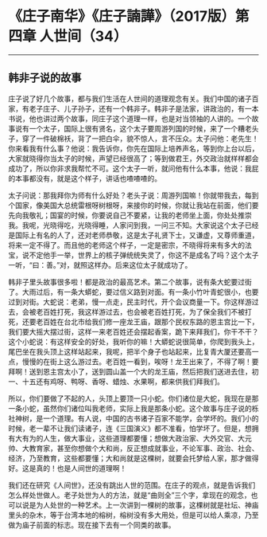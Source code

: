 # 《庄子南华》《庄子諵譁》（2017版）第四章 人世间（34）

------

## 韩非子说的故事

庄子说了好几个故事，都与我们生活在人世间的道理观念有关。我们中国的诸子百家，有老子庄子、儿子孙子，还有一个韩非子。韩非子是法家，讲政治的，有一本书说，他也讲过两个故事，同庄子这个道理一样，也是对当领袖的人讲的。一个故事说有一个太子，国际上很有贤名，这个太子要周游列国的时候，来了一个糟老头子，穿了一件破棉袄，背了一把白伞，貌不惊人，言不压众。太子问他：老先生！你来看我有什么事？他说：我告诉你，你先在国际上培养声名，等到你上台以后，大家就晓得你当太子的时候，声望已经很高了；等到做君王，外交政治就样样都会成功了，所以你非求我帮忙不可。这个太子一听，就问他有什么本事，他说：我屁的本事都没有，就是这个样子，讲话也喳喳喳的。

太子问说：那我拜你为师有什么好处？老头子说：周游列国嘛！你就带我去，每到个国家，像美国大总统雷根呀树根呀，来接你的时候，你就让我站在前面，他们要先向我敬礼；国宴的时候，你要说自己不要紧，让我的老师坐上面，你处处推崇我。我呢，光晓得吃，光晓得睡，人家问到我，一问三不知。大家说这个太子已经是国际上有名的人了，还对老师恭敬，这是太子礼贤下士，又谦虚，又尊师重道，将来一定不得了。而且他的老师这个样子，一定是密宗，不晓得将来有多大的法宝，说不定他手一举，世界上的核子弹统统失灵了，你这不是成名了吗？这个太子一听，“曰：善。”对，就照这样办。后来这位太子就成功了。

韩非子里头故事很多啦！都是政治的最高艺术。第二个故事，说有条大蛇要过街了。大雨过后，有一条大蟒蛇，要过信义路到对面。有一条小竹叶青蛇很小，也要过到对街。大蛇说：老弟，慢一点走，民主时代，开个会议商量一下。你这样游过去，会被老百姓打死，我这样游过去，也会被老百姓打死，为了保全我们不被打死，还要老百姓在台北市给我们修一座龙王庙，跟那个民权东路的恩主宫比一下，我们要大摇大摆过街，这样一来老百姓还会摆起香案，跪下来拜我们，你干不干？这个小蛇说：有这样安全的好处，我听你的嘛！大蟒蛇说很简单，你爬到我头上，尾巴坐在我头顶上这样站起来，我呢，把半个身子也站起来，比复青大厦还要高一点，慢慢的在街上这么游过去。老百姓一看到，唉呀！龙王出来了，不得了啊！要拜啊！送到恩主宫太小了，送到圆山盖一个大的龙王庙，然后把我们送进去住，初一、十五还有鸡呀、鸭呀、香呀、蜡烛、水果啊，都来供我们拜我们。

所以，你们要做了不起的人，头顶上要顶一只小蛇。你们诸位是大蛇，我现在是那一条小蛇，虽然你们诸位叫我老师，实际上我是那条小蛇。这个故事与庄子说的栎社神树，是一个道理。有人说，中国的古书诸子百家不能学，会学坏的。我们小的时候，老一辈不让我们读诸子，连《三国演义》都不准看，怕学坏了。但是，想拥有大有为的人生，做大事业，这些道理都要懂；想做大政治家、大外交官、大元帅、大教育家，甚至你想做个大和尚，反正想成就事业，不论军事、政治、社会、经济，乃至教育，这些都要懂；大和尚就是这棵树，就要会托梦给人家，那才做得好。这是真的！也是人间世的道理啊！

我们还在研究《人间世》，还没有跳出人世的范围。在庄子的观点，就是告诉我们怎么样处世做人。老子处世为人的方法，就是“曲则全”三个字，拿现在的观念，也可以说是为人处世的一种艺术。上一次讲到一棵树的故事，这棵树就是社坛、神庙里头的杂木，等于台湾本地的榕树，榕树没有多大用处，但是可以给人乘凉，乃至做为庙子前面的标志。现在接下去有一个同类的故事。